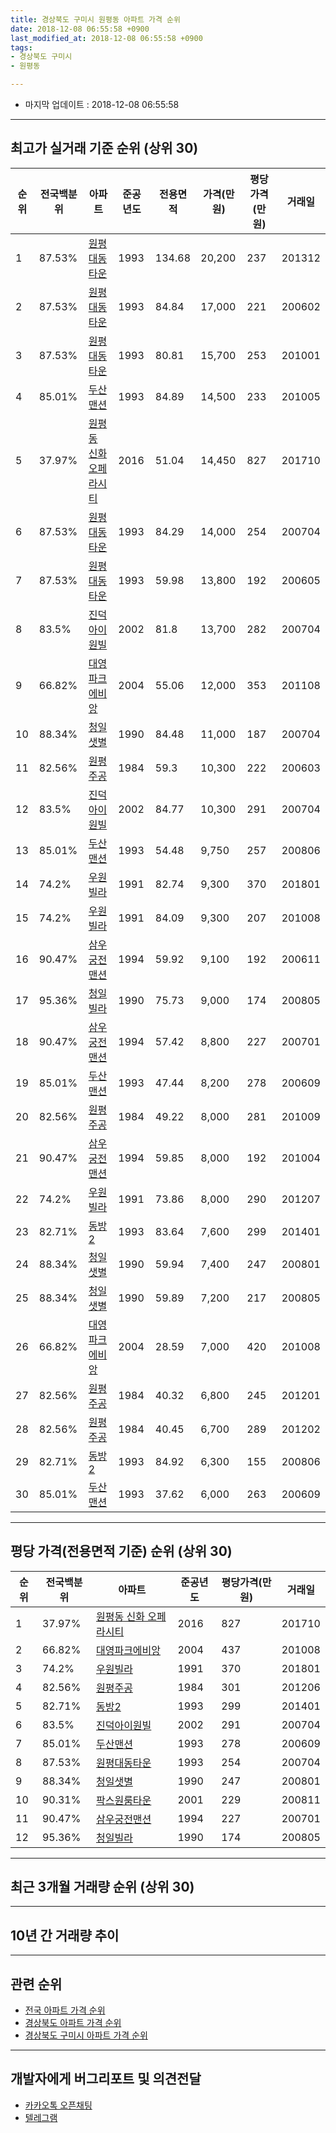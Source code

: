```yaml
---
title: 경상북도 구미시 원평동 아파트 가격 순위
date: 2018-12-08 06:55:58 +0900
last_modified_at: 2018-12-08 06:55:58 +0900
tags:
- 경상북도 구미시
- 원평동

---
```


* 마지막 업데이트 : 2018-12-08 06:55:58

---

## 최고가 실거래 기준 순위 (상위 30)


|순위|전국백분위|아파트|준공년도|전용면적|가격(만원)|평당가격(만원)|거래일|
|---|---|---|---|---|---|---|---|
|1|87.53%|[원평대동타운](https://search.naver.com/search.naver?query=%EA%B2%BD%EC%83%81%EB%B6%81%EB%8F%84+%EA%B5%AC%EB%AF%B8%EC%8B%9C+%EC%9B%90%ED%8F%89%EB%8F%99+%EC%9B%90%ED%8F%89%EB%8C%80%EB%8F%99%ED%83%80%EC%9A%B4)|1993|134.68|20,200|237|201312|
|2|87.53%|[원평대동타운](https://search.naver.com/search.naver?query=%EA%B2%BD%EC%83%81%EB%B6%81%EB%8F%84+%EA%B5%AC%EB%AF%B8%EC%8B%9C+%EC%9B%90%ED%8F%89%EB%8F%99+%EC%9B%90%ED%8F%89%EB%8C%80%EB%8F%99%ED%83%80%EC%9A%B4)|1993|84.84|17,000|221|200602|
|3|87.53%|[원평대동타운](https://search.naver.com/search.naver?query=%EA%B2%BD%EC%83%81%EB%B6%81%EB%8F%84+%EA%B5%AC%EB%AF%B8%EC%8B%9C+%EC%9B%90%ED%8F%89%EB%8F%99+%EC%9B%90%ED%8F%89%EB%8C%80%EB%8F%99%ED%83%80%EC%9A%B4)|1993|80.81|15,700|253|201001|
|4|85.01%|[두산맨션](https://search.naver.com/search.naver?query=%EA%B2%BD%EC%83%81%EB%B6%81%EB%8F%84+%EA%B5%AC%EB%AF%B8%EC%8B%9C+%EC%9B%90%ED%8F%89%EB%8F%99+%EB%91%90%EC%82%B0%EB%A7%A8%EC%85%98)|1993|84.89|14,500|233|201005|
|5|37.97%|[원평동 신화 오페라시티](https://search.naver.com/search.naver?query=%EA%B2%BD%EC%83%81%EB%B6%81%EB%8F%84+%EA%B5%AC%EB%AF%B8%EC%8B%9C+%EC%9B%90%ED%8F%89%EB%8F%99+%EC%9B%90%ED%8F%89%EB%8F%99+%EC%8B%A0%ED%99%94+%EC%98%A4%ED%8E%98%EB%9D%BC%EC%8B%9C%ED%8B%B0)|2016|51.04|14,450|827|201710|
|6|87.53%|[원평대동타운](https://search.naver.com/search.naver?query=%EA%B2%BD%EC%83%81%EB%B6%81%EB%8F%84+%EA%B5%AC%EB%AF%B8%EC%8B%9C+%EC%9B%90%ED%8F%89%EB%8F%99+%EC%9B%90%ED%8F%89%EB%8C%80%EB%8F%99%ED%83%80%EC%9A%B4)|1993|84.29|14,000|254|200704|
|7|87.53%|[원평대동타운](https://search.naver.com/search.naver?query=%EA%B2%BD%EC%83%81%EB%B6%81%EB%8F%84+%EA%B5%AC%EB%AF%B8%EC%8B%9C+%EC%9B%90%ED%8F%89%EB%8F%99+%EC%9B%90%ED%8F%89%EB%8C%80%EB%8F%99%ED%83%80%EC%9A%B4)|1993|59.98|13,800|192|200605|
|8|83.5%|[진덕아이원빌](https://search.naver.com/search.naver?query=%EA%B2%BD%EC%83%81%EB%B6%81%EB%8F%84+%EA%B5%AC%EB%AF%B8%EC%8B%9C+%EC%9B%90%ED%8F%89%EB%8F%99+%EC%A7%84%EB%8D%95%EC%95%84%EC%9D%B4%EC%9B%90%EB%B9%8C)|2002|81.8|13,700|282|200704|
|9|66.82%|[대영파크에비앙](https://search.naver.com/search.naver?query=%EA%B2%BD%EC%83%81%EB%B6%81%EB%8F%84+%EA%B5%AC%EB%AF%B8%EC%8B%9C+%EC%9B%90%ED%8F%89%EB%8F%99+%EB%8C%80%EC%98%81%ED%8C%8C%ED%81%AC%EC%97%90%EB%B9%84%EC%95%99)|2004|55.06|12,000|353|201108|
|10|88.34%|[청일샛별](https://search.naver.com/search.naver?query=%EA%B2%BD%EC%83%81%EB%B6%81%EB%8F%84+%EA%B5%AC%EB%AF%B8%EC%8B%9C+%EC%9B%90%ED%8F%89%EB%8F%99+%EC%B2%AD%EC%9D%BC%EC%83%9B%EB%B3%84)|1990|84.48|11,000|187|200704|
|11|82.56%|[원평주공](https://search.naver.com/search.naver?query=%EA%B2%BD%EC%83%81%EB%B6%81%EB%8F%84+%EA%B5%AC%EB%AF%B8%EC%8B%9C+%EC%9B%90%ED%8F%89%EB%8F%99+%EC%9B%90%ED%8F%89%EC%A3%BC%EA%B3%B5)|1984|59.3|10,300|222|200603|
|12|83.5%|[진덕아이원빌](https://search.naver.com/search.naver?query=%EA%B2%BD%EC%83%81%EB%B6%81%EB%8F%84+%EA%B5%AC%EB%AF%B8%EC%8B%9C+%EC%9B%90%ED%8F%89%EB%8F%99+%EC%A7%84%EB%8D%95%EC%95%84%EC%9D%B4%EC%9B%90%EB%B9%8C)|2002|84.77|10,300|291|200704|
|13|85.01%|[두산맨션](https://search.naver.com/search.naver?query=%EA%B2%BD%EC%83%81%EB%B6%81%EB%8F%84+%EA%B5%AC%EB%AF%B8%EC%8B%9C+%EC%9B%90%ED%8F%89%EB%8F%99+%EB%91%90%EC%82%B0%EB%A7%A8%EC%85%98)|1993|54.48|9,750|257|200806|
|14|74.2%|[우원빌라](https://search.naver.com/search.naver?query=%EA%B2%BD%EC%83%81%EB%B6%81%EB%8F%84+%EA%B5%AC%EB%AF%B8%EC%8B%9C+%EC%9B%90%ED%8F%89%EB%8F%99+%EC%9A%B0%EC%9B%90%EB%B9%8C%EB%9D%BC)|1991|82.74|9,300|370|201801|
|15|74.2%|[우원빌라](https://search.naver.com/search.naver?query=%EA%B2%BD%EC%83%81%EB%B6%81%EB%8F%84+%EA%B5%AC%EB%AF%B8%EC%8B%9C+%EC%9B%90%ED%8F%89%EB%8F%99+%EC%9A%B0%EC%9B%90%EB%B9%8C%EB%9D%BC)|1991|84.09|9,300|207|201008|
|16|90.47%|[삼우궁전맨션](https://search.naver.com/search.naver?query=%EA%B2%BD%EC%83%81%EB%B6%81%EB%8F%84+%EA%B5%AC%EB%AF%B8%EC%8B%9C+%EC%9B%90%ED%8F%89%EB%8F%99+%EC%82%BC%EC%9A%B0%EA%B6%81%EC%A0%84%EB%A7%A8%EC%85%98)|1994|59.92|9,100|192|200611|
|17|95.36%|[청일빌라](https://search.naver.com/search.naver?query=%EA%B2%BD%EC%83%81%EB%B6%81%EB%8F%84+%EA%B5%AC%EB%AF%B8%EC%8B%9C+%EC%9B%90%ED%8F%89%EB%8F%99+%EC%B2%AD%EC%9D%BC%EB%B9%8C%EB%9D%BC)|1990|75.73|9,000|174|200805|
|18|90.47%|[삼우궁전맨션](https://search.naver.com/search.naver?query=%EA%B2%BD%EC%83%81%EB%B6%81%EB%8F%84+%EA%B5%AC%EB%AF%B8%EC%8B%9C+%EC%9B%90%ED%8F%89%EB%8F%99+%EC%82%BC%EC%9A%B0%EA%B6%81%EC%A0%84%EB%A7%A8%EC%85%98)|1994|57.42|8,800|227|200701|
|19|85.01%|[두산맨션](https://search.naver.com/search.naver?query=%EA%B2%BD%EC%83%81%EB%B6%81%EB%8F%84+%EA%B5%AC%EB%AF%B8%EC%8B%9C+%EC%9B%90%ED%8F%89%EB%8F%99+%EB%91%90%EC%82%B0%EB%A7%A8%EC%85%98)|1993|47.44|8,200|278|200609|
|20|82.56%|[원평주공](https://search.naver.com/search.naver?query=%EA%B2%BD%EC%83%81%EB%B6%81%EB%8F%84+%EA%B5%AC%EB%AF%B8%EC%8B%9C+%EC%9B%90%ED%8F%89%EB%8F%99+%EC%9B%90%ED%8F%89%EC%A3%BC%EA%B3%B5)|1984|49.22|8,000|281|201009|
|21|90.47%|[삼우궁전맨션](https://search.naver.com/search.naver?query=%EA%B2%BD%EC%83%81%EB%B6%81%EB%8F%84+%EA%B5%AC%EB%AF%B8%EC%8B%9C+%EC%9B%90%ED%8F%89%EB%8F%99+%EC%82%BC%EC%9A%B0%EA%B6%81%EC%A0%84%EB%A7%A8%EC%85%98)|1994|59.85|8,000|192|201004|
|22|74.2%|[우원빌라](https://search.naver.com/search.naver?query=%EA%B2%BD%EC%83%81%EB%B6%81%EB%8F%84+%EA%B5%AC%EB%AF%B8%EC%8B%9C+%EC%9B%90%ED%8F%89%EB%8F%99+%EC%9A%B0%EC%9B%90%EB%B9%8C%EB%9D%BC)|1991|73.86|8,000|290|201207|
|23|82.71%|[동방2](https://search.naver.com/search.naver?query=%EA%B2%BD%EC%83%81%EB%B6%81%EB%8F%84+%EA%B5%AC%EB%AF%B8%EC%8B%9C+%EC%9B%90%ED%8F%89%EB%8F%99+%EB%8F%99%EB%B0%A92)|1993|83.64|7,600|299|201401|
|24|88.34%|[청일샛별](https://search.naver.com/search.naver?query=%EA%B2%BD%EC%83%81%EB%B6%81%EB%8F%84+%EA%B5%AC%EB%AF%B8%EC%8B%9C+%EC%9B%90%ED%8F%89%EB%8F%99+%EC%B2%AD%EC%9D%BC%EC%83%9B%EB%B3%84)|1990|59.94|7,400|247|200801|
|25|88.34%|[청일샛별](https://search.naver.com/search.naver?query=%EA%B2%BD%EC%83%81%EB%B6%81%EB%8F%84+%EA%B5%AC%EB%AF%B8%EC%8B%9C+%EC%9B%90%ED%8F%89%EB%8F%99+%EC%B2%AD%EC%9D%BC%EC%83%9B%EB%B3%84)|1990|59.89|7,200|217|200805|
|26|66.82%|[대영파크에비앙](https://search.naver.com/search.naver?query=%EA%B2%BD%EC%83%81%EB%B6%81%EB%8F%84+%EA%B5%AC%EB%AF%B8%EC%8B%9C+%EC%9B%90%ED%8F%89%EB%8F%99+%EB%8C%80%EC%98%81%ED%8C%8C%ED%81%AC%EC%97%90%EB%B9%84%EC%95%99)|2004|28.59|7,000|420|201008|
|27|82.56%|[원평주공](https://search.naver.com/search.naver?query=%EA%B2%BD%EC%83%81%EB%B6%81%EB%8F%84+%EA%B5%AC%EB%AF%B8%EC%8B%9C+%EC%9B%90%ED%8F%89%EB%8F%99+%EC%9B%90%ED%8F%89%EC%A3%BC%EA%B3%B5)|1984|40.32|6,800|245|201201|
|28|82.56%|[원평주공](https://search.naver.com/search.naver?query=%EA%B2%BD%EC%83%81%EB%B6%81%EB%8F%84+%EA%B5%AC%EB%AF%B8%EC%8B%9C+%EC%9B%90%ED%8F%89%EB%8F%99+%EC%9B%90%ED%8F%89%EC%A3%BC%EA%B3%B5)|1984|40.45|6,700|289|201202|
|29|82.71%|[동방2](https://search.naver.com/search.naver?query=%EA%B2%BD%EC%83%81%EB%B6%81%EB%8F%84+%EA%B5%AC%EB%AF%B8%EC%8B%9C+%EC%9B%90%ED%8F%89%EB%8F%99+%EB%8F%99%EB%B0%A92)|1993|84.92|6,300|155|200806|
|30|85.01%|[두산맨션](https://search.naver.com/search.naver?query=%EA%B2%BD%EC%83%81%EB%B6%81%EB%8F%84+%EA%B5%AC%EB%AF%B8%EC%8B%9C+%EC%9B%90%ED%8F%89%EB%8F%99+%EB%91%90%EC%82%B0%EB%A7%A8%EC%85%98)|1993|37.62|6,000|263|200609|


---

## 평당 가격(전용면적 기준) 순위 (상위 30)


|순위|전국백분위|아파트|준공년도|평당가격(만원)|거래일|
|---|---|---|---|---|---|
|1|37.97%|[원평동 신화 오페라시티](https://search.naver.com/search.naver?query=%EA%B2%BD%EC%83%81%EB%B6%81%EB%8F%84+%EA%B5%AC%EB%AF%B8%EC%8B%9C+%EC%9B%90%ED%8F%89%EB%8F%99+%EC%9B%90%ED%8F%89%EB%8F%99+%EC%8B%A0%ED%99%94+%EC%98%A4%ED%8E%98%EB%9D%BC%EC%8B%9C%ED%8B%B0)|2016|827|201710|
|2|66.82%|[대영파크에비앙](https://search.naver.com/search.naver?query=%EA%B2%BD%EC%83%81%EB%B6%81%EB%8F%84+%EA%B5%AC%EB%AF%B8%EC%8B%9C+%EC%9B%90%ED%8F%89%EB%8F%99+%EB%8C%80%EC%98%81%ED%8C%8C%ED%81%AC%EC%97%90%EB%B9%84%EC%95%99)|2004|437|201008|
|3|74.2%|[우원빌라](https://search.naver.com/search.naver?query=%EA%B2%BD%EC%83%81%EB%B6%81%EB%8F%84+%EA%B5%AC%EB%AF%B8%EC%8B%9C+%EC%9B%90%ED%8F%89%EB%8F%99+%EC%9A%B0%EC%9B%90%EB%B9%8C%EB%9D%BC)|1991|370|201801|
|4|82.56%|[원평주공](https://search.naver.com/search.naver?query=%EA%B2%BD%EC%83%81%EB%B6%81%EB%8F%84+%EA%B5%AC%EB%AF%B8%EC%8B%9C+%EC%9B%90%ED%8F%89%EB%8F%99+%EC%9B%90%ED%8F%89%EC%A3%BC%EA%B3%B5)|1984|301|201206|
|5|82.71%|[동방2](https://search.naver.com/search.naver?query=%EA%B2%BD%EC%83%81%EB%B6%81%EB%8F%84+%EA%B5%AC%EB%AF%B8%EC%8B%9C+%EC%9B%90%ED%8F%89%EB%8F%99+%EB%8F%99%EB%B0%A92)|1993|299|201401|
|6|83.5%|[진덕아이원빌](https://search.naver.com/search.naver?query=%EA%B2%BD%EC%83%81%EB%B6%81%EB%8F%84+%EA%B5%AC%EB%AF%B8%EC%8B%9C+%EC%9B%90%ED%8F%89%EB%8F%99+%EC%A7%84%EB%8D%95%EC%95%84%EC%9D%B4%EC%9B%90%EB%B9%8C)|2002|291|200704|
|7|85.01%|[두산맨션](https://search.naver.com/search.naver?query=%EA%B2%BD%EC%83%81%EB%B6%81%EB%8F%84+%EA%B5%AC%EB%AF%B8%EC%8B%9C+%EC%9B%90%ED%8F%89%EB%8F%99+%EB%91%90%EC%82%B0%EB%A7%A8%EC%85%98)|1993|278|200609|
|8|87.53%|[원평대동타운](https://search.naver.com/search.naver?query=%EA%B2%BD%EC%83%81%EB%B6%81%EB%8F%84+%EA%B5%AC%EB%AF%B8%EC%8B%9C+%EC%9B%90%ED%8F%89%EB%8F%99+%EC%9B%90%ED%8F%89%EB%8C%80%EB%8F%99%ED%83%80%EC%9A%B4)|1993|254|200704|
|9|88.34%|[청일샛별](https://search.naver.com/search.naver?query=%EA%B2%BD%EC%83%81%EB%B6%81%EB%8F%84+%EA%B5%AC%EB%AF%B8%EC%8B%9C+%EC%9B%90%ED%8F%89%EB%8F%99+%EC%B2%AD%EC%9D%BC%EC%83%9B%EB%B3%84)|1990|247|200801|
|10|90.31%|[팍스원룸타운](https://search.naver.com/search.naver?query=%EA%B2%BD%EC%83%81%EB%B6%81%EB%8F%84+%EA%B5%AC%EB%AF%B8%EC%8B%9C+%EC%9B%90%ED%8F%89%EB%8F%99+%ED%8C%8D%EC%8A%A4%EC%9B%90%EB%A3%B8%ED%83%80%EC%9A%B4)|2001|229|200811|
|11|90.47%|[삼우궁전맨션](https://search.naver.com/search.naver?query=%EA%B2%BD%EC%83%81%EB%B6%81%EB%8F%84+%EA%B5%AC%EB%AF%B8%EC%8B%9C+%EC%9B%90%ED%8F%89%EB%8F%99+%EC%82%BC%EC%9A%B0%EA%B6%81%EC%A0%84%EB%A7%A8%EC%85%98)|1994|227|200701|
|12|95.36%|[청일빌라](https://search.naver.com/search.naver?query=%EA%B2%BD%EC%83%81%EB%B6%81%EB%8F%84+%EA%B5%AC%EB%AF%B8%EC%8B%9C+%EC%9B%90%ED%8F%89%EB%8F%99+%EC%B2%AD%EC%9D%BC%EB%B9%8C%EB%9D%BC)|1990|174|200805|


---

## 최근 3개월 거래량 순위 (상위 30)


<div style="width:100%;">
    <canvas id="deal_count_ranking" height="250"></canvas>
</div>


<script>
new Chart(document.getElementById("deal_count_ranking"), {
    type: 'horizontalBar',
    data: {
        labels: ['원평대동타운', '삼우궁전맨션', '대영파크에비앙'],
        datasets: [{
            label: '실거래 수',
            data: [1, 1, 1],
            borderColor: "rgba(255, 0, 128, 1)",
            backgroundColor: "rgba(255, 0, 128, 0.5)",
            fill: false,
        }]
    },
    options: {
        responsive: true,
        title: {
            display: true,
            text: '최근 3개월 거래량 순위'
        },
        tooltips: {
            mode: 'index',
            intersect: false,
            callbacks: {
                title: function(tooltipItems, data) {
                    return "실거래 수:";
                },
                label: function(tooltipItem, data) {
                    return data.labels[tooltipItem.index] + ": " + tooltipItem.xLabel;
                }
            }
        },
        hover: {
            mode: 'nearest',
            intersect: true
        },
        scales: {
            xAxes: [{
                display: true,
                scaleLabel: {
                    display: true,
                    labelString: '실거래 수'
                },
                ticks: {
                    suggestedMin: 0,
                }
            }],
            yAxes: [{
                display: true,
                ticks: {
                    autoSkip: false,
                    callback: function(value, index, values) {
                        if (value.length > 15)
                            return value.substr(0, 13) + "...";
                        else
                            return value;
                    }
                },
                scaleLabel: {
                    display: false,
                }
            }]
        }
    }
});

</script>


---

## 10년 간 거래량 추이


<div style="width:100%;">
    <canvas id="deal_progress" height="250"></canvas>
</div>

<script>
new Chart(document.getElementById("deal_progress"), {
    type: 'line',
    data: {
        labels: ['200812','200901','200902','200903','200904','200905','200906','200907','200908','200909','200910','200911','200912','201001','201002','201003','201004','201005','201006','201007','201008','201009','201010','201011','201012','201101','201102','201103','201104','201105','201106','201107','201108','201109','201110','201111','201112','201201','201202','201203','201204','201205','201206','201207','201208','201209','201210','201211','201212','201301','201302','201303','201304','201305','201306','201307','201308','201309','201310','201311','201312','201401','201402','201403','201404','201405','201406','201407','201408','201409','201410','201411','201412','201501','201502','201503','201504','201505','201506','201507','201508','201509','201510','201511','201512','201601','201602','201603','201604','201605','201606','201607','201608','201609','201610','201611','201612','201701','201702','201703','201704','201705','201706','201707','201708','201709','201710','201711','201712','201801','201802','201803','201804','201805','201806','201807','201808','201809','201810','201811','201812'],
        datasets: [{
            label: '실거래 수',
            pointRadius: 1,
            data: [1, 4, 4, 3, 5, 4, 5, 5, 2, 5, 15, 3, 4, 4, 1, 4, 7, 4, 8, 5, 9, 12, 3, 6, 5, 9, 3, 11, 11, 9, 12, 6, 10, 13, 11, 11, 4, 10, 12, 8, 9, 10, 4, 17, 2, 10, 6, 10, 4, 6, 10, 8, 9, 12, 12, 10, 9, 3, 10, 9, 12, 7, 10, 7, 13, 4, 11, 5, 7, 10, 8, 9, 7, 9, 7, 15, 10, 10, 14, 7, 7, 8, 8, 6, 5, 3, 9, 6, 8, 4, 7, 6, 6, 2, 2, 1, 3, 1, 4, 1, 2, 1, 1, 3, 2, 2, 4, 1, 5, 4, 5, 3, 4, 0, 2, 2, 3, 2, 0, 3, 0],
            borderColor: "rgba(255, 201, 14, 1)",
            backgroundColor: "rgba(255, 201, 14, 0.5)",
            fill: true,
        }]
    },
    options: {
        responsive: true,
        title: {
            display: true,
            text: '10년간 거래량 추이'
        },
        tooltips: {
            mode: 'index',
            intersect: false,
        },
        hover: {
            mode: 'nearest',
            intersect: true
        },
        scales: {
            xAxes: [{
                display: true,
                scaleLabel: {
                    display: true,
                    labelString: '년/월'
                }
            }],
            yAxes: [{
                display: true,
                ticks: {
                    suggestedMin: 0,
                },
                scaleLabel: {
                    display: true,
                    labelString: '실거래 수'
                }
            }]
        }
    }
});

</script>


---

## 관련 순위

- [전국 아파트 가격 순위](https://inasie.github.io/apt-ranking/전국)
- [경상북도 아파트 가격 순위](https://inasie.github.io/apt-ranking/경상북도)
- [경상북도 구미시 아파트 가격 순위](https://inasie.github.io/apt-ranking/경상북도-구미시)


---

## 개발자에게 버그리포트 및 의견전달

- [카카오톡 오픈채팅](https://open.kakao.com/o/gLJUAP4)
- [텔레그램](https://t.me/inasie)

